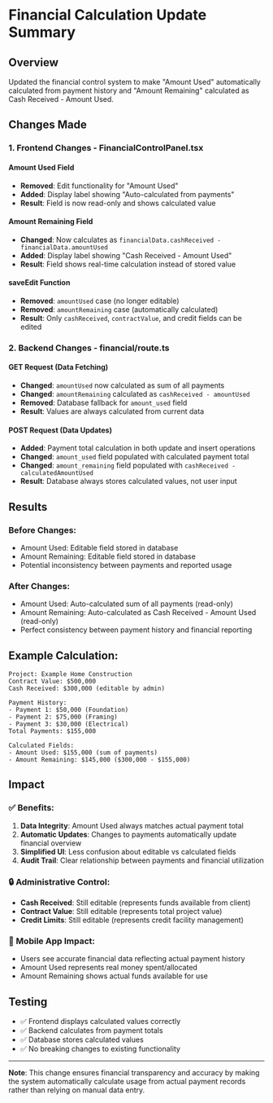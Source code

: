 # Financial Calculation Update Summary

## Overview
Updated the financial control system to make "Amount Used" automatically calculated from payment history and "Amount Remaining" calculated as Cash Received - Amount Used.

## Changes Made

### 1. Frontend Changes - FinancialControlPanel.tsx

#### Amount Used Field
- **Removed**: Edit functionality for "Amount Used"
- **Added**: Display label showing "Auto-calculated from payments"
- **Result**: Field is now read-only and shows calculated value

#### Amount Remaining Field  
- **Changed**: Now calculates as `financialData.cashReceived - financialData.amountUsed`
- **Added**: Display label showing "Cash Received - Amount Used"
- **Result**: Field shows real-time calculation instead of stored value

#### saveEdit Function
- **Removed**: `amountUsed` case (no longer editable)
- **Removed**: `amountRemaining` case (automatically calculated)
- **Result**: Only `cashReceived`, `contractValue`, and credit fields can be edited

### 2. Backend Changes - financial/route.ts

#### GET Request (Data Fetching)
- **Changed**: `amountUsed` now calculated as sum of all payments
- **Changed**: `amountRemaining` calculated as `cashReceived - amountUsed`
- **Removed**: Database fallback for `amount_used` field
- **Result**: Values are always calculated from current data

#### POST Request (Data Updates)
- **Added**: Payment total calculation in both update and insert operations
- **Changed**: `amount_used` field populated with calculated payment total
- **Changed**: `amount_remaining` field populated with `cashReceived - calculatedAmountUsed`
- **Result**: Database always stores calculated values, not user input

## Results

### Before Changes:
- Amount Used: Editable field stored in database
- Amount Remaining: Editable field stored in database
- Potential inconsistency between payments and reported usage

### After Changes:
- Amount Used: Auto-calculated sum of all payments (read-only)
- Amount Remaining: Auto-calculated as Cash Received - Amount Used (read-only)
- Perfect consistency between payment history and financial reporting

## Example Calculation:

```
Project: Example Home Construction
Contract Value: $500,000
Cash Received: $300,000 (editable by admin)

Payment History:
- Payment 1: $50,000 (Foundation)
- Payment 2: $75,000 (Framing) 
- Payment 3: $30,000 (Electrical)
Total Payments: $155,000

Calculated Fields:
- Amount Used: $155,000 (sum of payments)
- Amount Remaining: $145,000 ($300,000 - $155,000)
```

## Impact

### ✅ Benefits:
1. **Data Integrity**: Amount Used always matches actual payment total
2. **Automatic Updates**: Changes to payments automatically update financial overview
3. **Simplified UI**: Less confusion about editable vs calculated fields
4. **Audit Trail**: Clear relationship between payments and financial utilization

### 🔒 Administrative Control:
- **Cash Received**: Still editable (represents funds available from client)
- **Contract Value**: Still editable (represents total project value)
- **Credit Limits**: Still editable (represents credit facility management)

### 📱 Mobile App Impact:
- Users see accurate financial data reflecting actual payment history
- Amount Used represents real money spent/allocated
- Amount Remaining shows actual funds available for use

## Testing
- ✅ Frontend displays calculated values correctly
- ✅ Backend calculates from payment totals
- ✅ Database stores calculated values
- ✅ No breaking changes to existing functionality

---

**Note**: This change ensures financial transparency and accuracy by making the system automatically calculate usage from actual payment records rather than relying on manual data entry. 